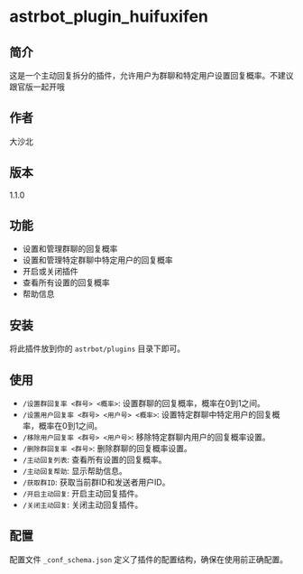 # astrbot_plugin_huifuxifen

## 简介

这是一个主动回复拆分的插件，允许用户为群聊和特定用户设置回复概率。不建议跟官版一起开哦

## 作者

大沙北

## 版本

1.1.0

## 功能

- 设置和管理群聊的回复概率
- 设置和管理特定群聊中特定用户的回复概率
- 开启或关闭插件
- 查看所有设置的回复概率
- 帮助信息

## 安装

将此插件放到你的 `astrbot/plugins` 目录下即可。

## 使用

- `/设置群回复率 <群号> <概率>`: 设置群聊的回复概率，概率在0到1之间。
- `/设置用户回复率 <群号> <用户号> <概率>`: 设置特定群聊中特定用户的回复概率，概率在0到1之间。
- `/移除用户回复率 <群号> <用户号>`: 移除特定群聊内用户的回复概率设置。
- `/删除群回复率 <群号>`: 删除群聊的回复概率设置。
- `/主动回复列表`: 查看所有设置的回复概率。
- `/主动回复帮助`: 显示帮助信息。
- `/获取群ID`: 获取当前群ID和发送者用户ID。
- `/开启主动回复`: 开启主动回复插件。
- `/关闭主动回复`: 关闭主动回复插件。

## 配置

配置文件 `_conf_schema.json` 定义了插件的配置结构，确保在使用前正确配置。
